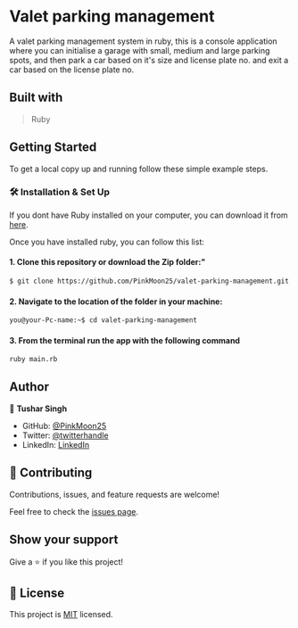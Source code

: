 # Valet parking management

A valet parking management system in ruby, this is a console application where you can initialise a garage with small, medium and large parking spots, and then park a car based on it's size and license plate no. and exit a car based on the license plate no.

## Built with

> Ruby

## Getting Started

To get a local copy up and running follow these simple example steps.

### 🛠 Installation & Set Up

If you dont have Ruby installed on your computer, you can download it from [here](https://www.ruby-lang.org/en/downloads/).

Once you have installed ruby, you can follow this list:

#### 1. Clone this repository or download the Zip folder:"

```bash command
$ git clone https://github.com/PinkMoon25/valet-parking-management.git
```
#### 2. Navigate to the location of the folder in your machine:
```bash command
you@your-Pc-name:~$ cd valet-parking-management
```
#### 3. From the terminal run the app with the following command
```bash command
ruby main.rb
```

## Author

👤 **Tushar Singh**

- GitHub: [@PinkMoon25](https://github.com/PinkMoon25/)
- Twitter: [@twitterhandle](https://twitter.com/TusharS90674484)
- LinkedIn: [LinkedIn](https://www.linkedin.com/in/meet-tushar-singh/)

## 🤝 Contributing

Contributions, issues, and feature requests are welcome!

Feel free to check the [issues page](../../issues/).

## Show your support

Give a ⭐️ if you like this project!

## 📝 License

This project is [MIT](./LICENSE) licensed.
